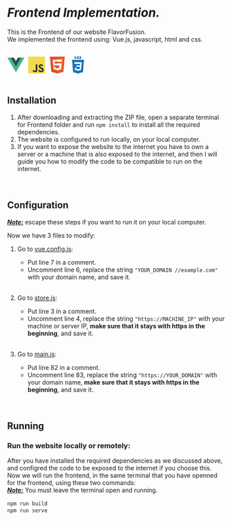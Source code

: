 # ***Frontend Implementation.***

This is the Frontend of our website FlavorFusion.<br>
We implemented the frontend using: Vue.js, javascript, html and css.<br><br>

<img src="https://github.com/devicons/devicon/blob/master/icons/vuejs/vuejs-original.svg" title="Vuejs" alt="Vuejs" width="40" height="40"/>&nbsp;
<img src="https://github.com/devicons/devicon/blob/master/icons/javascript/javascript-original.svg" title="JavaScript" alt="JavaScript" width="40" height="40"/>&nbsp;
<img src="https://github.com/devicons/devicon/blob/master/icons/html5/html5-original.svg" title="HTML5" alt="HTML" width="40" height="40"/>&nbsp;
<img src="https://github.com/devicons/devicon/blob/master/icons/css3/css3-plain-wordmark.svg" title="CSS3" alt="CSS" width="40" height="40"/>&nbsp;
<br><br>



## Installation

1. After downloading and extracting the ZIP file, open a separate terminal for Frontend folder and run `npm install` to install all the required dependencies.
2. The website is configured to run locally, on your local computer.
3. If you want to expose the website to the internet you have to own a server or a machine that is also exposed to the internet, and then I will guide you how to modify the code to be compatible to run on the internet.<br><br><br>



## Configuration
<u>***Note:***</u> escape these steps if you want to run it on your local computer.<br>

Now we have 3 files to modify:
1. Go to [vue.config.js](https://github.com/eliyaballout/Recipes-Website---Full-Stack-Project/blob/main/Frontend/vue.config.js):
   * Put line 7 in a comment.
   * Uncomment line 6, replace the string `"YOUR_DOMAIN //example.com"` with your domain name, and save it. <br><br>

2. Go to [store.js](https://github.com/eliyaballout/Recipes-Website---Full-Stack-Project/blob/main/Frontend/src/store.js):
   * Put line 3 in a comment.
   * Uncomment line 4, replace the string `"https://MACHINE_IP"` with your machine or server IP, **make sure that it stays with https in the beginning**, and save it. <br><br>

3. Go to [main.js](https://github.com/eliyaballout/Recipes-Website---Full-Stack-Project/blob/main/Frontend/src/main.js):
   * Put line 82 in a comment.
   * Uncomment line 83, replace the string `"https://YOUR_DOMAIN"` with your domain name, **make sure that it stays with https in the beginning**, and save it. <br><br><br>



## Running
### Run the website locally or remotely:
After you have installed the required dependencies as we discussed above, and configred the code to be exposed to the internet if you choose this. <br>
Now we will run the frontend, in the same terminal that you have openned for the frontend, using these two commands:<br>
<u>***Note:***</u> You must leave the terminal open and running.<br>

```
npm run build
npm run serve
```